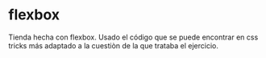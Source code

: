 # flexbox
 Tienda hecha con flexbox. Usado el código que se puede encontrar en css tricks más adaptado a la cuestiòn de la que trataba el ejercicio.
